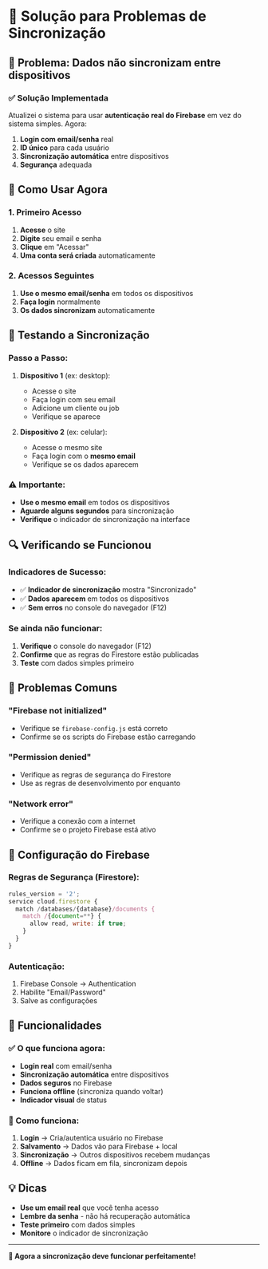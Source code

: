# 🔄 Solução para Problemas de Sincronização

## 🚨 Problema: Dados não sincronizam entre dispositivos

### ✅ Solução Implementada

Atualizei o sistema para usar **autenticação real do Firebase** em vez do sistema simples. Agora:

1. **Login com email/senha** real
2. **ID único** para cada usuário
3. **Sincronização automática** entre dispositivos
4. **Segurança** adequada

## 🔧 Como Usar Agora

### 1. Primeiro Acesso
1. **Acesse** o site
2. **Digite** seu email e senha
3. **Clique** em "Acessar"
4. **Uma conta será criada** automaticamente

### 2. Acessos Seguintes
1. **Use o mesmo email/senha** em todos os dispositivos
2. **Faça login** normalmente
3. **Os dados sincronizam** automaticamente

## 🧪 Testando a Sincronização

### Passo a Passo:
1. **Dispositivo 1** (ex: desktop):
   - Acesse o site
   - Faça login com seu email
   - Adicione um cliente ou job
   - Verifique se aparece

2. **Dispositivo 2** (ex: celular):
   - Acesse o mesmo site
   - Faça login com o **mesmo email**
   - Verifique se os dados aparecem

### ⚠️ Importante:
- **Use o mesmo email** em todos os dispositivos
- **Aguarde alguns segundos** para sincronização
- **Verifique** o indicador de sincronização na interface

## 🔍 Verificando se Funcionou

### Indicadores de Sucesso:
- ✅ **Indicador de sincronização** mostra "Sincronizado"
- ✅ **Dados aparecem** em todos os dispositivos
- ✅ **Sem erros** no console do navegador (F12)

### Se ainda não funcionar:
1. **Verifique** o console do navegador (F12)
2. **Confirme** que as regras do Firestore estão publicadas
3. **Teste** com dados simples primeiro

## 🚨 Problemas Comuns

### "Firebase not initialized"
- Verifique se `firebase-config.js` está correto
- Confirme se os scripts do Firebase estão carregando

### "Permission denied"
- Verifique as regras de segurança do Firestore
- Use as regras de desenvolvimento por enquanto

### "Network error"
- Verifique a conexão com a internet
- Confirme se o projeto Firebase está ativo

## 🔧 Configuração do Firebase

### Regras de Segurança (Firestore):
```javascript
rules_version = '2';
service cloud.firestore {
  match /databases/{database}/documents {
    match /{document=**} {
      allow read, write: if true;
    }
  }
}
```

### Autenticação:
1. Firebase Console → Authentication
2. Habilite "Email/Password"
3. Salve as configurações

## 📱 Funcionalidades

### ✅ O que funciona agora:
- **Login real** com email/senha
- **Sincronização automática** entre dispositivos
- **Dados seguros** no Firebase
- **Funciona offline** (sincroniza quando voltar)
- **Indicador visual** de status

### 🔄 Como funciona:
1. **Login** → Cria/autentica usuário no Firebase
2. **Salvamento** → Dados vão para Firebase + local
3. **Sincronização** → Outros dispositivos recebem mudanças
4. **Offline** → Dados ficam em fila, sincronizam depois

## 💡 Dicas

- **Use um email real** que você tenha acesso
- **Lembre da senha** - não há recuperação automática
- **Teste primeiro** com dados simples
- **Monitore** o indicador de sincronização

---

**🎉 Agora a sincronização deve funcionar perfeitamente!**
